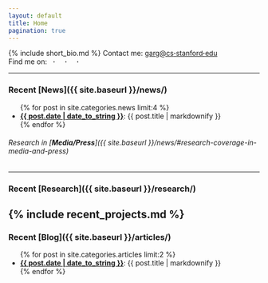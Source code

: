```yaml
---
layout: default
title: Home
pagination: true
---
```


{% include short_bio.md %}
<span class="hide-on-desktop">
	Contact me:
		<a href="&#109;&#097;&#105;&#108;&#116;&#111;:&#097;&#110;&#105;&#109;&#101;&#115;&#104;&#046;&#103;&#097;&#114;&#103;&#064;&#098;&#101;&#114;&#107;&#101;&#108;&#101;&#121;&#046;&#101;&#100;&#117;"><span style="font-size: 98%">garg@cs<strong>·</strong>stanford<strong>·</strong>edu </span></a>
	<br>
	Find me on:
		<a href="https://github.com/animesh-garg"><i class="fa fa-git fa-lg"></i></a> &nbsp;  <strong> · </strong> &nbsp; 
		<a href="https://twitter.com/animesh_garg"><i class="fa fa-twitter fa-lg"></i></a> &nbsp;  <strong> · </strong> &nbsp; 
		<a href="http://www.linkedin.com/in/animeshgarg"><i class="fa fa-linkedin fa-lg"></i></a> &nbsp; <strong> · </strong> &nbsp; 
		<a href="https://www.facebook.com/garganimesh"><i class="fa fa-facebook-square fa-lg"></i></a>      
</span>

--- 

### Recent [**News**]({{ site.baseurl }}/news/)
<ul class="inset">
{% for post in site.categories.news limit:4 %}
  <li>
    <a href="{{ site.baseurl }}{{ post.url }}"><strong>{{ post.date | date_to_string }}</strong></a>: {{ post.title | markdownify }}
  </li>
{% endfor %}
</ul>

###### Research in [**Media/Press**]({{ site.baseurl }}/news/#research-coverage-in-media-and-press)

---  

### Recent [**Research**]({{ site.baseurl }}/research/)  
{% include recent_projects.md %}  
---  

### Recent [**Blog**]({{ site.baseurl }}/articles/)
<ul class="inset">
{% for post in site.categories.articles limit:2 %}
  <li>
    <a href="{{ site.baseurl }}{{ post.url }}"><strong>{{ post.date | date_to_string }}</strong></a>: {{ post.title | markdownify }}
  </li>
{% endfor %}
</ul>
<!--
* [**Customized Treatment methods for HDR Brachytherapy**]({{ site.baseurl}}/research/Brachytherapy.html)  

<div align="center">
<img src="{{ site.baseurl}}/research/images/panel-Labelled-v3.png" alt="custom workflow" style="width: 80%" align="middle" />
</div>

* [**Learning from Expert Demonstrations for Surgical Robotics**]({{ site.baseurl}}/research/Robotics.html)  

<div align="center">
<img src="{{ site.baseurl}}/research/images/circleProcess.jpg" alt="dvrk-lbo" style="width: 80%" align="middle" />
</div>  
<!--
<ul class="inset">
{% for post in site.categories.research limit:3  %}
  <li>
    <a href="{{ site.baseurl }}{{ post.url }}"><strong>{{ post.title | markdownify }}</strong></a> <br>
{{ post.excerpt | markdownify }}
  </li>
{% endfor %}
</ul>
-->  




<!--
<div class="footer">
&copy; Last updated on: {{ site.time | date_to_string }}
</div>

<div id="footer">
<br>
Template by <a href="http://sergeykarayev.com/">Sergey Karayev</a> | Adapted by Animesh Garg
</div>
-->
